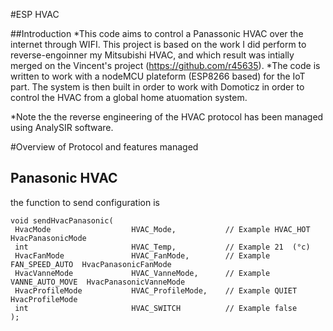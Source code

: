 #ESP HVAC

##Introduction
*This code aims to control a Panassonic HVAC over the internet through WIFI. This project is based on the work I did perform to reverse-engoinner my Mitsubishi HVAC, and which result was intially merged on the Vincent's project (https://github.com/r45635).
*The code is written to work with a nodeMCU plateform (ESP8266 based) for the IoT part. The system is then built in order to work with Domoticz in order to control the HVAC from a global home atuomation system.

*Note the the reverse engineering of the HVAC protocol has been managed using AnalySIR software.



#Overview of Protocol and features managed
## Panasonic HVAC

the function to send configuration is
```
void sendHvacPanasonic(
 HvacMode                  HVAC_Mode,           // Example HVAC_HOT  HvacPanasonicMode
 int                       HVAC_Temp,           // Example 21  (°c)
 HvacFanMode               HVAC_FanMode,        // Example FAN_SPEED_AUTO  HvacPanasonicFanMode
 HvacVanneMode             HVAC_VanneMode,      // Example VANNE_AUTO_MOVE  HvacPanasonicVanneMode
 HvacProfileMode           HVAC_ProfileMode,    // Example QUIET HvacProfileMode
 int                       HVAC_SWITCH          // Example false
);
```
